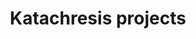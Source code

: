 ---
order: 11

layout: categories
mode: dark

title: 'Katachresis projects'
category: 'Katachresis'

excerpt: 'Projects conceived during Katachresis, an intensive experimental, theoretical and practical workshop on theories of the image led by Wolfgang Scheppe with Valeria Burgio.'
exordium: 'Here are projects conceived during *Katachresis*, an intensive experimental, theoretical and practical workshop on theories of the image led by Wolfgang Scheppe with Valeria Burgio.'

published: true
---
